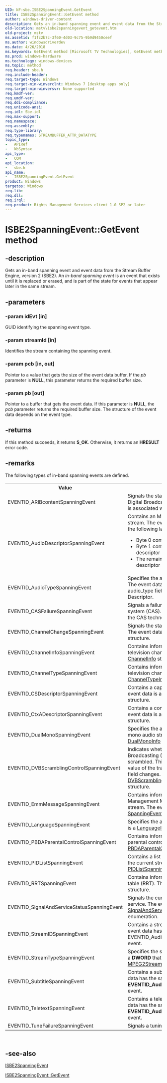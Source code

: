 ```yaml
---
UID: NF:sbe.ISBE2SpanningEvent.GetEvent
title: ISBE2SpanningEvent::GetEvent method
author: windows-driver-content
description: Gets an in-band spanning event and event data from the Stream Buffer Engine, version 2 (SBE2). An in-band spanning event is an event that exists until it is replaced or erased, and is part of the state for events that appear later in the same stream.
old-location: mstv\isbe2spanningevent_getevent.htm
old-project: mstv
ms.assetid: f1fc2b7c-3f60-4d03-9c75-9b9d9450ceef
ms.author: windowsdriverdev
ms.date: 4/26/2018
ms.keywords: GetEvent method [Microsoft TV Technologies], GetEvent method [Microsoft TV Technologies], ISBE2SpanningEvent interface, GetEvent,ISBE2SpanningEvent.GetEvent, ISBE2SpanningEvent, ISBE2SpanningEvent interface [Microsoft TV Technologies], GetEvent method, ISBE2SpanningEvent::GetEvent, mstv.isbe2spanningevent_getevent, sbe/ISBE2SpanningEvent::GetEvent
ms.prod: windows-hardware
ms.technology: windows-devices
ms.topic: method
req.header: sbe.h
req.include-header: 
req.target-type: Windows
req.target-min-winverclnt: Windows 7 [desktop apps only]
req.target-min-winversvr: None supported
req.kmdf-ver: 
req.umdf-ver: 
req.ddi-compliance: 
req.unicode-ansi: 
req.idl: Sbe.idl
req.max-support: 
req.namespace: 
req.assembly: 
req.type-library: 
req.typenames: STREAMBUFFER_ATTR_DATATYPE
topic_type:
-	APIRef
-	kbSyntax
api_type:
-	COM
api_location:
-	sbe.h
api_name:
-	ISBE2SpanningEvent.GetEvent
product: Windows
targetos: Windows
req.lib: 
req.dll: 
req.irql: 
req.product: Rights Management Services client 1.0 SP2 or later
---
```


# ISBE2SpanningEvent::GetEvent method


## -description


Gets an in-band spanning event and  event data from the Stream Buffer Engine, version 2 (SBE2). An <i>in-band spanning event</i> is an event that exists until it is replaced or erased, and is part of the state for events that appear later in the same stream.


## -parameters




### -param idEvt [in]

GUID identifying the spanning event type.


### -param streamId [in]

Identifies the stream containing the spanning event.


### -param pcb [in, out]

Pointer to a value that gets the size of the event data buffer. If the <i>pb</i> parameter is <b>NULL</b>, this parameter returns the required buffer size.


### -param pb [out]

Pointer to a buffer that gets the event data. If this parameter is <b>NULL</b>, the <i>pcb</i> parameter returns the required buffer size. The structure of the event data depends on the event type.


## -returns



If this method succeeds, it returns <b xmlns:loc="http://microsoft.com/wdcml/l10n">S_OK</b>. Otherwise, it returns an <b xmlns:loc="http://microsoft.com/wdcml/l10n">HRESULT</b> error code.




## -remarks



The following types of in-band spanning events are defined.


<table>
<tr>
<th>Value</th>
<th>Description</th>
</tr>
<tr>
<td>EVENTID_ARIBcontentSpanningEvent</td>
<td>Signals the start of Integrated Services Digital Broadcasting (ISDB) content. No data is associated with this event.</td>
</tr>
<tr>
<td>EVENTID_AudioDescriptorSpanningEvent</td>
<td>Contains an MPEG-2 descriptor for an audio stream. The event data is a byte array with the following layout:<ul>
<li>Byte 0 contains the descriptor tag.</li>
<li>Byte 1 contains the length of the descriptor body.</li>
<li>The remaining bytes contain the descriptor body.</li>
</ul>
</td>
</tr>
<tr>
<td>EVENTID_AudioTypeSpanningEvent</td>
<td>Specifies the audio type of the data stream. The event data is a <b>char</b> that contains the audio_type field from the ISO 639 Language Descriptor.</td>
</tr>
<tr>
<td>EVENTID_CASFailureSpanningEvent</td>
<td>Signals a failure in the condition access system (CAS). The event data depends on the CAS technology in use. </td>
</tr>
<tr>
<td>EVENTID_ChannelChangeSpanningEvent</td>
<td>Signals the start or end of a channel change. The event data is a <a href="https://msdn.microsoft.com/61130e8e-7000-4f5a-b4c1-7ae22cfad473">ChannelChangeInfo</a> structure.</td>
</tr>
<tr>
<td>EVENTID_ChannelInfoSpanningEvent</td>
<td>Contains information about the cable television channel. The event data is a <a href="https://msdn.microsoft.com/4d4c8e5b-5b9f-4cff-98c7-6d3645e677e1">ChannelInfo</a> structure.</td>
</tr>
<tr>
<td>EVENTID_ChannelTypeSpanningEvent</td>
<td>Contains information about the cable television channel type. The event data is a <a href="https://msdn.microsoft.com/4d4c8e5b-5b9f-4cff-98c7-6d3645e677e1">ChannelTypeInfo</a> structure.</td>
</tr>
<tr>
<td>EVENTID_CSDescriptorSpanningEvent</td>
<td>Contains a caption service descriptor. The event data is a <a href="https://msdn.microsoft.com/d394b0c9-a61a-44e8-972d-0c12fd446e59">SpanningEventDescriptor</a> structure.</td>
</tr>
<tr>
<td>EVENTID_CtxADescriptorSpanningEvent</td>
<td>Contains a content advisory descriptor. The event data is a <a href="https://msdn.microsoft.com/d394b0c9-a61a-44e8-972d-0c12fd446e59">SpanningEventDescriptor</a> structure.</td>
</tr>
<tr>
<td>EVENTID_DualMonoSpanningEvent</td>
<td>Specifies the audio languages for a dual-mono audio stream. The event data is a <a href="https://msdn.microsoft.com/dd3b702b-1017-4963-91ba-516a3bbb3b60">DualMonoInfo</a> structure.</td>
</tr>
<tr>
<td>EVENTID_DVBScramblingControlSpanningEvent</td>
<td>Indicates whether a Digital Video Broadcasting (DVB) program stream is scrambled. This event is signaled when the value of the transport_scrambling_control field changes. The event data is a <a href="https://msdn.microsoft.com/e54e8ab2-fc90-4540-aed1-c6dedc2f5d88">DVBScramblingControlSpanningEvent</a> structure.</td>
</tr>
<tr>
<td>EVENTID_EmmMessageSpanningEvent</td>
<td>Contains information about an Entitlement Management Message (EMM) in a DVB data stream. The event data is a <a href="https://msdn.microsoft.com/e362a3b5-db4a-4a58-adf9-d799f83c9f36">SpanningEventEmmMessage</a> structure.</td>
</tr>
<tr>
<td>EVENTID_LanguageSpanningEvent</td>
<td>Specifies the audio language. The event data is a <a href="https://msdn.microsoft.com/25c936a7-b4d6-4af9-a8cc-7af5aed5b23e">LanguageInfo</a> structure.</td>
</tr>
<tr>
<td>EVENTID_PBDAParentalControlSpanningEvent</td>
<td>Contains information about the current parental control policy. The event data is a <a href="https://msdn.microsoft.com/4086651b-45b3-4896-9ae2-6db7e121eb5e">PBDAParentalControl</a> structure.</td>
</tr>
<tr>
<td>EVENTID_PIDListSpanningEvent</td>
<td>Contains a list of packet identifiers (PIDs) for the current stream. The event data is a <a href="https://msdn.microsoft.com/7c2a8e24-0919-4fe6-9a31-a1d4b1d119ed">PIDListSpanningEvent</a> structure.</td>
</tr>
<tr>
<td>EVENTID_RRTSpanningEvent</td>
<td>Contains information about a rating region table (RRT). The data is a <a href="https://msdn.microsoft.com/6ee07b84-ae97-413f-a3b4-0078ad740194">SECTION</a> structure.</td>
</tr>
<tr>
<td>EVENTID_SignalAndServiceStatusSpanningEvent</td>
<td>Signals the current state of the television service. The event data is a member of the <a href="https://msdn.microsoft.com/88da8346-661c-4638-809d-4ef01f191cbe">SignalAndServiceStatusSpanningEvent_State</a> enumeration.</td>
</tr>
<tr>
<td>EVENTID_StreamIDSpanningEvent</td>
<td>Contains a stream identifier descriptor.  The event data has the same format as the EVENTID_AudioDescriptorSpanningEvent event.</td>
</tr>
<tr>
<td>EVENTID_StreamTypeSpanningEvent</td>
<td>Specifies the stream type. The event data is a <b>DWORD</b> that contains a value from the <a href="https://msdn.microsoft.com/library/windows/hardware/ff567738">MPEG2StreamType</a> enumeration.</td>
</tr>
<tr>
<td>EVENTID_SubtitleSpanningEvent</td>
<td>Contains a subtitling descriptor. The event data has the same format as the <b>EVENTID_AudioDescriptorSpanningEvent</b> event.</td>
</tr>
<tr>
<td>EVENTID_TeletextSpanningEvent</td>
<td>Contains a teletext descriptor. The event data has the same format as the <b>EVENTID_AudioDescriptorSpanningEvent</b> event.</td>
</tr>
<tr>
<td>EVENTID_TuneFailureSpanningEvent</td>
<td>Signals a tuning failure.</td>
</tr>
</table>
 




## -see-also




<a href="https://msdn.microsoft.com/155a2e61-3b53-4225-b298-ee51e2afca96">ISBE2SpanningEvent</a>



<a href="https://msdn.microsoft.com/f1fc2b7c-3f60-4d03-9c75-9b9d9450ceef">ISBE2SpanningEvent::GetEvent</a>
 

 

